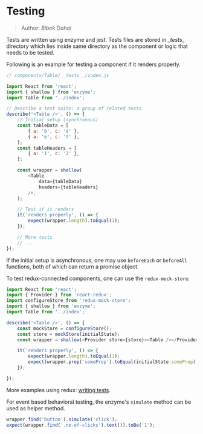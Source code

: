 # Testing

> Author: *Bibek Dahal*

Tests are written using enzyme and jest. Tests files are stored in *\__tests__* directory which lies inside same directory as the component or logic that needs to be tested.

Following is an example for testing a component if it renders properly.

```javascript
// components/Table/__tests__/index.js

import React from 'react';
import { shallow } from 'enzyme';
import Table from '../index';

// Describe a test suite: a group of related tests
describe('<Table />', () => {
    // Initial setup (synchronous)
    const tableData = [
        { a: 'b', c: 'd' },
        { a: 'e', c: 'f' },
    ];
    const tableHeaders = [
        { a: '1', c: '2' },
    ];

    const wrapper = shallow(
        <Table
            data={tableData}
            headers={tableHeaders}
        />,
    );

    // Test if it renders
    it('renders properly', () => {
        expect(wrapper.length).toEqual(1);
    });

    // More tests
    // ...
});
```

If the initial setup is asynchronous, one may use `beforeEach` or `beforeAll` functions, both of which can return a promise object.

To test redux-connected components, one can use the `redux-mock-store`:

```javascript
import React from 'react';
import { Provider } from 'react-redux';
import configureStore from 'redux-mock-store';
import { shallow } from 'enzyme';
import Table from '../index';

describe('<Table />', () => {
    const mockStore = configureStore();
    const store = mockStore(initialState);
    const wrapper = shallow(<Provider store={store}><Table /></Provider>);

    it('renders properly', () => {
        expect(wrapper.length).toEqual(1);
        expect(wrapper.prop('someProp').toEqual(initialState.someProp);
    });

});
```

More examples using redux: [writing tests](https://github.com/reactjs/redux/blob/master/docs/recipes/WritingTests.md).

For event based behavioral testing, the enzyme's `simulate` method can be used as helper method.

```js
wrapper.find('button').simulate('click');
expect(wrapper.find('.no-of-clicks').text()).toBe('1');
```


